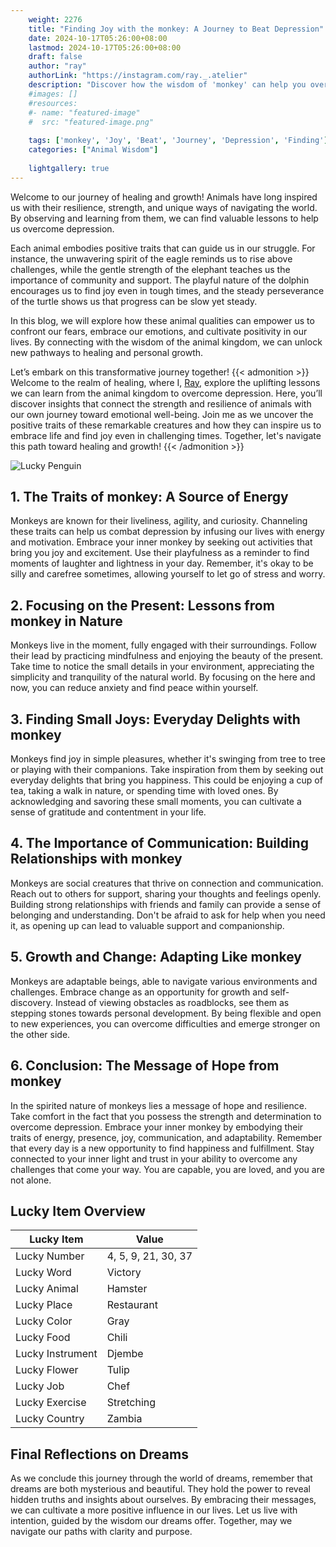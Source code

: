 ```yaml
---
    weight: 2276
    title: "Finding Joy with the monkey: A Journey to Beat Depression"  # Assuming 'title' column exists
    date: 2024-10-17T05:26:00+08:00
    lastmod: 2024-10-17T05:26:00+08:00
    draft: false
    author: "ray"
    authorLink: "https://instagram.com/ray._.atelier"
    description: "Discover how the wisdom of 'monkey' can help you overcome depression and find joy in your life journey."
    #images: []
    #resources:
    #- name: "featured-image"
    #  src: "featured-image.png"
    
    tags: ['monkey', 'Joy', 'Beat', 'Journey', 'Depression', 'Finding']
    categories: ["Animal Wisdom"]
    
    lightgallery: true
---
```

    
Welcome to our journey of healing and growth! Animals have long inspired us with their resilience, strength, and unique ways of navigating the world. By observing and learning from them, we can find valuable lessons to help us overcome depression.

Each animal embodies positive traits that can guide us in our struggle. For instance, the unwavering spirit of the eagle reminds us to rise above challenges, while the gentle strength of the elephant teaches us the importance of community and support. The playful nature of the dolphin encourages us to find joy even in tough times, and the steady perseverance of the turtle shows us that progress can be slow yet steady.

In this blog, we will explore how these animal qualities can empower us to confront our fears, embrace our emotions, and cultivate positivity in our lives. By connecting with the wisdom of the animal kingdom, we can unlock new pathways to healing and personal growth.

Let’s embark on this transformative journey together!
{{< admonition >}}
Welcome to the realm of healing, where I, [Ray](https://instagram.com/ray._.atelier), explore the uplifting lessons we can learn from the animal kingdom to overcome depression. Here, you’ll discover insights that connect the strength and resilience of animals with our own journey toward emotional well-being. Join me as we uncover the positive traits of these remarkable creatures and how they can inspire us to embrace life and find joy even in challenging times. Together, let's navigate this path toward healing and growth!
{{< /admonition >}}

![Lucky Penguin](https://cdn.pixabay.com/photo/2024/09/07/02/34/penguins-9028827_1280.jpg "Lucky Penguin")

## 1. The Traits of monkey: A Source of Energy
Monkeys are known for their liveliness, agility, and curiosity. Channeling these traits can help us combat depression by infusing our lives with energy and motivation. Embrace your inner monkey by seeking out activities that bring you joy and excitement. Use their playfulness as a reminder to find moments of laughter and lightness in your day. Remember, it's okay to be silly and carefree sometimes, allowing yourself to let go of stress and worry.

## 2. Focusing on the Present: Lessons from monkey in Nature
Monkeys live in the moment, fully engaged with their surroundings. Follow their lead by practicing mindfulness and enjoying the beauty of the present. Take time to notice the small details in your environment, appreciating the simplicity and tranquility of the natural world. By focusing on the here and now, you can reduce anxiety and find peace within yourself.

## 3. Finding Small Joys: Everyday Delights with monkey
Monkeys find joy in simple pleasures, whether it's swinging from tree to tree or playing with their companions. Take inspiration from them by seeking out everyday delights that bring you happiness. This could be enjoying a cup of tea, taking a walk in nature, or spending time with loved ones. By acknowledging and savoring these small moments, you can cultivate a sense of gratitude and contentment in your life.

## 4. The Importance of Communication: Building Relationships with monkey
Monkeys are social creatures that thrive on connection and communication. Reach out to others for support, sharing your thoughts and feelings openly. Building strong relationships with friends and family can provide a sense of belonging and understanding. Don't be afraid to ask for help when you need it, as opening up can lead to valuable support and companionship.

## 5. Growth and Change: Adapting Like monkey
Monkeys are adaptable beings, able to navigate various environments and challenges. Embrace change as an opportunity for growth and self-discovery. Instead of viewing obstacles as roadblocks, see them as stepping stones towards personal development. By being flexible and open to new experiences, you can overcome difficulties and emerge stronger on the other side.

## 6. Conclusion: The Message of Hope from monkey
In the spirited nature of monkeys lies a message of hope and resilience. Take comfort in the fact that you possess the strength and determination to overcome depression. Embrace your inner monkey by embodying their traits of energy, presence, joy, communication, and adaptability. Remember that every day is a new opportunity to find happiness and fulfillment. Stay connected to your inner light and trust in your ability to overcome any challenges that come your way. You are capable, you are loved, and you are not alone.


## Lucky Item Overview
| Lucky Item          | Value              |
|---------------|--------------------|
| Lucky Number        | 4, 5, 9, 21, 30, 37  |
| Lucky Word          | Victory |
| Lucky Animal        | Hamster |
| Lucky Place         | Restaurant     |
| Lucky Color         | Gray     |
| Lucky Food          | Chili      |
| Lucky Instrument    | Djembe |
| Lucky Flower        | Tulip    |
| Lucky Job           | Chef       |
| Lucky Exercise      | Stretching  |
| Lucky Country       | Zambia    |


##  Final Reflections on Dreams

As we conclude this journey through the world of dreams, remember that dreams are both mysterious and beautiful. They hold the power to reveal hidden truths and insights about ourselves. By embracing their messages, we can cultivate a more positive influence in our lives. Let us live with intention, guided by the wisdom our dreams offer. Together, may we navigate our paths with clarity and purpose.
